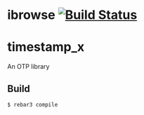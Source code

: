 # ibrowse [![Build Status](https://api.travis-ci.org/qq164977873/timestamp_x.png)](https://travis-ci.org/qq164977873/timestamp_x)
timestamp_x
=====

An OTP library

Build
-----

    $ rebar3 compile
